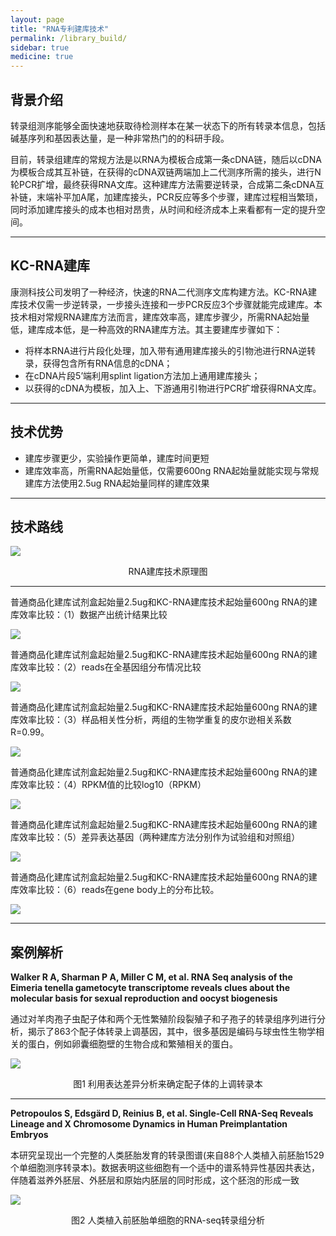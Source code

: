 ```yaml
---
layout: page
title: "RNA专利建库技术"
permalink: /library_build/
sidebar: true
medicine: true
---
```


## 背景介绍

转录组测序能够全面快速地获取待检测样本在某一状态下的所有转录本信息，包括碱基序列和基因表达量，是一种非常热门的的科研手段。

目前，转录组建库的常规方法是以RNA为模板合成第一条cDNA链，随后以cDNA为模板合成其互补链，在获得的cDNA双链两端加上二代测序所需的接头，进行N轮PCR扩增，最终获得RNA文库。这种建库方法需要逆转录，合成第二条cDNA互补链，末端补平加A尾，加建库接头，PCR反应等多个步骤，建库过程相当繁琐，同时添加建库接头的成本也相对昂贵，从时间和经济成本上来看都有一定的提升空间。

---

## KC-RNA建库

康测科技公司发明了一种经济，快速的RNA二代测序文库构建方法。KC-RNA建库技术仅需一步逆转录，一步接头连接和一步PCR反应3个步骤就能完成建库。本技术相对常规RNA建库方法而言，建库效率高，建库步骤少，所需RNA起始量低，建库成本低，是一种高效的RNA建库方法。其主要建库步骤如下：

* 将样本RNA进行片段化处理，加入带有通用建库接头的引物池进行RNA逆转录，获得包含所有RNA信息的cDNA；
* 在cDNA片段5’端利用splint ligation方法加上通用建库接头；
* 以获得的cDNA为模板，加入上、下游通用引物进行PCR扩增获得RNA文库。

---

## 技术优势

* 建库步骤更少，实验操作更简单，建库时间更短
* 建库效率高，所需RNA起始量低，仅需要600ng RNA起始量就能实现与常规建库方法使用2.5ug RNA起始量同样的建库效果

---

## 技术路线

<img class="fig70" src="/image/library_build/RNA_library_build/RNA专利建库技术技术路线.jpg">
<p style="text-align: center;">RNA建库技术原理图</p>

---

普通商品化建库试剂盒起始量2.5ug和KC-RNA建库技术起始量600ng RNA的建库效率比较：（1）数据产出统计结果比较

<img src="/image/library_build/RNA_library_build/RNA专利建库技术技术比较1.jpg">

普通商品化建库试剂盒起始量2.5ug和KC-RNA建库技术起始量600ng RNA的建库效率比较：（2）reads在全基因组分布情况比较

<img src="/image/library_build/RNA_library_build/RNA专利建库技术技术比较2.png">

普通商品化建库试剂盒起始量2.5ug和KC-RNA建库技术起始量600ng RNA的建库效率比较：（3）样品相关性分析，两组的生物学重复的皮尔逊相关系数R=0.99。

<img src="/image/library_build/RNA_library_build/RNA专利建库技术技术比较3.png">

普通商品化建库试剂盒起始量2.5ug和KC-RNA建库技术起始量600ng RNA的建库效率比较：（4）RPKM值的比较log10（RPKM）

<img src="/image/library_build/RNA_library_build/RNA专利建库技术技术比较4.png">

普通商品化建库试剂盒起始量2.5ug和KC-RNA建库技术起始量600ng RNA的建库效率比较：（5）差异表达基因（两种建库方法分别作为试验组和对照组）

<img src="/image/library_build/RNA_library_build/RNA专利建库技术技术比较5.png">

普通商品化建库试剂盒起始量2.5ug和KC-RNA建库技术起始量600ng RNA的建库效率比较：（6）reads在gene body上的分布比较。

<img src="/image/library_build/RNA_library_build/RNA专利建库技术技术比较6.png">

---

## 案例解析

**Walker R A, Sharman P A, Miller C M, et al. RNA Seq analysis of the Eimeria tenella gametocyte transcriptome reveals clues about the molecular basis for sexual reproduction and oocyst biogenesis**

通过对羊肉孢子虫配子体和两个无性繁殖阶段裂殖子和子孢子的转录组序列进行分析，揭示了863个配子体转录上调基因，其中，很多基因是编码与球虫性生物学相关的蛋白，例如卵囊细胞壁的生物合成和繁殖相关的蛋白。

<img src="/image/library_build/RNA_library_build/RNA专利建库案例1.png">
<p style="text-align: center; ">图1 利用表达差异分析来确定配子体的上调转录本</p>

---

**Petropoulos S, Edsgärd D, Reinius B, et al. Single-Cell RNA-Seq Reveals Lineage and X Chromosome Dynamics in Human Preimplantation Embryos**

本研究呈现出一个完整的人类胚胎发育的转录图谱(来自88个人类植入前胚胎1529个单细胞测序转录本)。数据表明这些细胞有一个适中的谱系特异性基因共表达，伴随着滋养外胚层、外胚层和原始内胚层的同时形成，这个胚泡的形成一致

<img src="/image/library_build/RNA_library_build/RNA专利建库案例2.png">
<p style="text-align: center; ">图2 人类植入前胚胎单细胞的RNA-seq转录组分析</p>